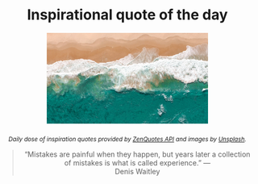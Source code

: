 
<div align="center">

# Inspirational quote of the day

<img src="./data/photo.jpeg" alt="Beautiful nature photo" width="320" height="180">

<sub><i>Daily dose of inspiration quotes provided by [ZenQuotes API](https://zenquotes.io/) and images by [Unsplash](https://unsplash.com/).</i></sub>


<blockquote>&ldquo;Mistakes are painful when they happen, but years later a collection of mistakes is what is called experience.&rdquo; &mdash; <footer>Denis Waitley</footer></blockquote>

</div>
